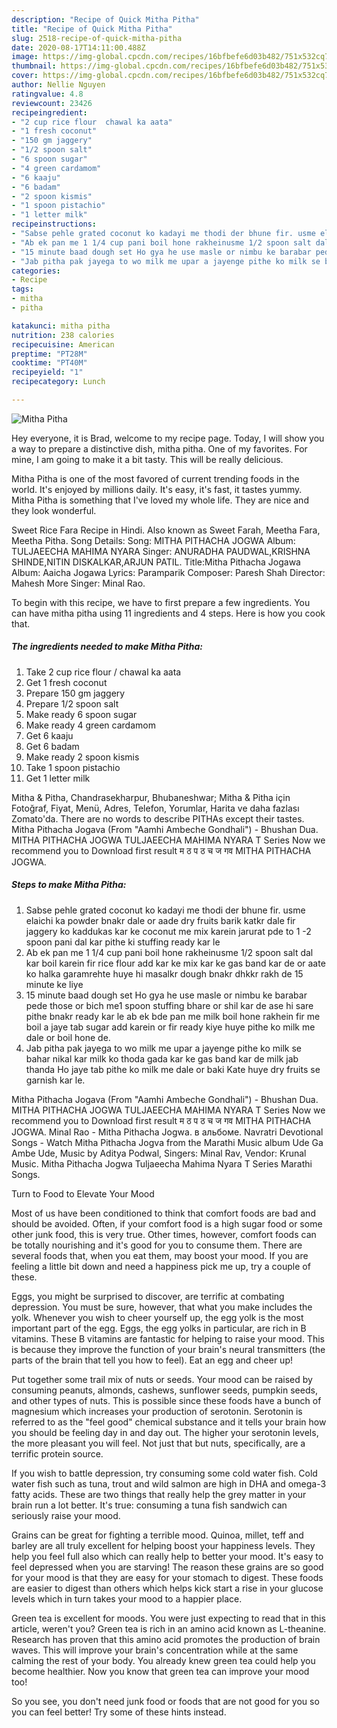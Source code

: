 ```yaml
---
description: "Recipe of Quick Mitha Pitha"
title: "Recipe of Quick Mitha Pitha"
slug: 2518-recipe-of-quick-mitha-pitha
date: 2020-08-17T14:11:00.488Z
image: https://img-global.cpcdn.com/recipes/16bfbefe6d03b482/751x532cq70/mitha-pitha-recipe-main-photo.jpg
thumbnail: https://img-global.cpcdn.com/recipes/16bfbefe6d03b482/751x532cq70/mitha-pitha-recipe-main-photo.jpg
cover: https://img-global.cpcdn.com/recipes/16bfbefe6d03b482/751x532cq70/mitha-pitha-recipe-main-photo.jpg
author: Nellie Nguyen
ratingvalue: 4.8
reviewcount: 23426
recipeingredient:
- "2 cup rice flour  chawal ka aata"
- "1 fresh coconut"
- "150 gm jaggery"
- "1/2 spoon salt"
- "6 spoon sugar"
- "4 green cardamom"
- "6 kaaju"
- "6 badam"
- "2 spoon kismis"
- "1 spoon pistachio"
- "1 letter milk"
recipeinstructions:
- "Sabse pehle grated coconut ko kadayi me thodi der bhune fir. usme elaichi ka powder bnakr dale or aade dry fruits barik katkr dale fir jaggery ko kaddukas kar ke coconut me mix karein jarurat pde to 1 -2 spoon pani dal kar pithe ki stuffing ready kar le"
- "Ab ek pan me 1 1/4 cup pani boil hone rakheinusme 1/2 spoon salt dal kar boil karein fir rice flour add kar ke mix kar ke gas band kar de or aate ko halka garamrehte huye hi masalkr dough bnakr dhkkr rakh de 15 minute ke liye"
- "15 minute baad dough set Ho gya he use masle or nimbu ke barabar pede those or bich me1 spoon stuffing bhare or shil kar de ase hi sare pithe bnakr ready kar le ab ek bde pan me milk boil hone rakhein fir me boil a jaye tab sugar add karein or fir ready kiye huye pithe ko milk me dale or boil hone de."
- "Jab pitha pak jayega to wo milk me upar a jayenge pithe ko milk se bahar nikal kar milk ko thoda gada kar ke gas band kar de milk jab thanda Ho jaye tab pithe ko milk me dale or baki Kate huye dry fruits se garnish kar le."
categories:
- Recipe
tags:
- mitha
- pitha

katakunci: mitha pitha 
nutrition: 238 calories
recipecuisine: American
preptime: "PT28M"
cooktime: "PT40M"
recipeyield: "1"
recipecategory: Lunch

---
```



![Mitha Pitha](https://img-global.cpcdn.com/recipes/16bfbefe6d03b482/751x532cq70/mitha-pitha-recipe-main-photo.jpg)

Hey everyone, it is Brad, welcome to my recipe page. Today, I will show you a way to prepare a distinctive dish, mitha pitha. One of my favorites. For mine, I am going to make it a bit tasty. This will be really delicious.

Mitha Pitha is one of the most favored of current trending foods in the world. It's enjoyed by millions daily. It's easy, it's fast, it tastes yummy. Mitha Pitha is something that I've loved my whole life. They are nice and they look wonderful.

Sweet Rice Fara Recipe in Hindi. Also known as Sweet Farah, Meetha Fara, Meetha Pitha. Song Details: Song: MITHA PITHACHA JOGWA Album: TULJAEECHA MAHIMA NYARA Singer: ANURADHA PAUDWAL,KRISHNA SHINDE,NITIN DISKALKAR,ARJUN PATIL. Title:Mitha Pithacha Jogawa Album: Aaicha Jogawa Lyrics: Paramparik Composer: Paresh Shah Director: Mahesh More Singer: Minal Rao.


To begin with this recipe, we have to first prepare a few ingredients. You can have mitha pitha using 11 ingredients and 4 steps. Here is how you cook that.

<!--inarticleads1-->

##### The ingredients needed to make Mitha Pitha:

1. Take 2 cup rice flour / chawal ka aata
1. Get 1 fresh coconut
1. Prepare 150 gm jaggery
1. Prepare 1/2 spoon salt
1. Make ready 6 spoon sugar
1. Make ready 4 green cardamom
1. Get 6 kaaju
1. Get 6 badam
1. Make ready 2 spoon kismis
1. Take 1 spoon pistachio
1. Get 1 letter milk


Mitha &amp; Pitha, Chandrasekharpur, Bhubaneshwar; Mitha &amp; Pitha için Fotoğraf, Fiyat, Menü, Adres, Telefon, Yorumlar, Harita ve daha fazlası Zomato&#39;da. There are no words to describe PITHAs except their tastes. Mitha Pithacha Jogava (From &#34;Aamhi Ambeche Gondhali&#34;) - Bhushan Dua. MITHA PITHACHA JOGWA TULJAEECHA MAHIMA NYARA T Series Now we recommend you to Download first result म ठ प ठ च ज गव MITHA PITHACHA JOGWA. 

<!--inarticleads2-->

##### Steps to make Mitha Pitha:

1. Sabse pehle grated coconut ko kadayi me thodi der bhune fir. usme elaichi ka powder bnakr dale or aade dry fruits barik katkr dale fir jaggery ko kaddukas kar ke coconut me mix karein jarurat pde to 1 -2 spoon pani dal kar pithe ki stuffing ready kar le
1. Ab ek pan me 1 1/4 cup pani boil hone rakheinusme 1/2 spoon salt dal kar boil karein fir rice flour add kar ke mix kar ke gas band kar de or aate ko halka garamrehte huye hi masalkr dough bnakr dhkkr rakh de 15 minute ke liye
1. 15 minute baad dough set Ho gya he use masle or nimbu ke barabar pede those or bich me1 spoon stuffing bhare or shil kar de ase hi sare pithe bnakr ready kar le ab ek bde pan me milk boil hone rakhein fir me boil a jaye tab sugar add karein or fir ready kiye huye pithe ko milk me dale or boil hone de.
1. Jab pitha pak jayega to wo milk me upar a jayenge pithe ko milk se bahar nikal kar milk ko thoda gada kar ke gas band kar de milk jab thanda Ho jaye tab pithe ko milk me dale or baki Kate huye dry fruits se garnish kar le.


Mitha Pithacha Jogava (From &#34;Aamhi Ambeche Gondhali&#34;) - Bhushan Dua. MITHA PITHACHA JOGWA TULJAEECHA MAHIMA NYARA T Series Now we recommend you to Download first result म ठ प ठ च ज गव MITHA PITHACHA JOGWA. Minal Rao - Mitha Pithacha Jogwa. в альбоме. Navratri Devotional Songs - Watch Mitha Pithacha Jogva from the Marathi Music album Ude Ga Ambe Ude, Music by Aditya Podwal, Singers: Minal Rav, Vendor: Krunal Music. Mitha Pithacha Jogwa Tuljaeecha Mahima Nyara T Series Marathi Songs. 

Turn to Food to Elevate Your Mood


Most of us have been conditioned to think that comfort foods are bad and should be avoided. Often, if your comfort food is a high sugar food or some other junk food, this is very true. Other times, however, comfort foods can be totally nourishing and it's good for you to consume them. There are several foods that, when you eat them, may boost your mood. If you are feeling a little bit down and need a happiness pick me up, try a couple of these.

Eggs, you might be surprised to discover, are terrific at combating depression. You must be sure, however, that what you make includes the yolk. Whenever you wish to cheer yourself up, the egg yolk is the most important part of the egg. Eggs, the egg yolks in particular, are rich in B vitamins. These B vitamins are fantastic for helping to raise your mood. This is because they improve the function of your brain's neural transmitters (the parts of the brain that tell you how to feel). Eat an egg and cheer up!

Put together some trail mix of nuts or seeds. Your mood can be raised by consuming peanuts, almonds, cashews, sunflower seeds, pumpkin seeds, and other types of nuts. This is possible since these foods have a bunch of magnesium which increases your production of serotonin. Serotonin is referred to as the "feel good" chemical substance and it tells your brain how you should be feeling day in and day out. The higher your serotonin levels, the more pleasant you will feel. Not just that but nuts, specifically, are a terrific protein source.

If you wish to battle depression, try consuming some cold water fish. Cold water fish such as tuna, trout and wild salmon are high in DHA and omega-3 fatty acids. These are two things that really help the grey matter in your brain run a lot better. It's true: consuming a tuna fish sandwich can seriously raise your mood. 

Grains can be great for fighting a terrible mood. Quinoa, millet, teff and barley are all truly excellent for helping boost your happiness levels. They help you feel full also which can really help to better your mood. It's easy to feel depressed when you are starving! The reason these grains are so good for your mood is that they are easy for your stomach to digest. These foods are easier to digest than others which helps kick start a rise in your glucose levels which in turn takes your mood to a happier place.

Green tea is excellent for moods. You were just expecting to read that in this article, weren't you? Green tea is rich in an amino acid known as L-theanine. Research has proven that this amino acid promotes the production of brain waves. This will improve your brain's concentration while at the same calming the rest of your body. You already knew green tea could help you become healthier. Now you know that green tea can improve your mood too!

So you see, you don't need junk food or foods that are not good for you so you can feel better! Try  some  of  these  hints  instead.

